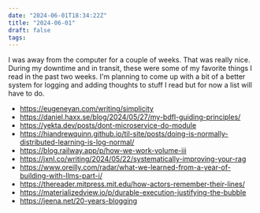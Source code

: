 ```yaml
---
date: "2024-06-01T18:34:22Z"
title: "2024-06-01"
draft: false
tags:
---
```


I was away from the computer for a couple of weeks.
That was really nice.
During my downtime and in transit, these were some of my favorite things I read in the past two weeks.
I'm planning to come up with a bit of a better system for logging and adding thoughts to stuff I read but for now a list will have to do.

- https://eugeneyan.com/writing/simplicity
- https://daniel.haxx.se/blog/2024/05/27/my-bdfl-guiding-principles/
- https://yekta.dev/posts/dont-microservice-do-module
- https://hiandrewquinn.github.io/til-site/posts/doing-is-normally-distributed-learning-is-log-normal/
- https://blog.railway.app/p/how-we-work-volume-iii
- https://jxnl.co/writing/2024/05/22/systematically-improving-your-rag
- https://www.oreilly.com/radar/what-we-learned-from-a-year-of-building-with-llms-part-i/
- https://thereader.mitpress.mit.edu/how-actors-remember-their-lines/
- https://materializedview.io/p/durable-execution-justifying-the-bubble
- https://jeena.net/20-years-blogging
